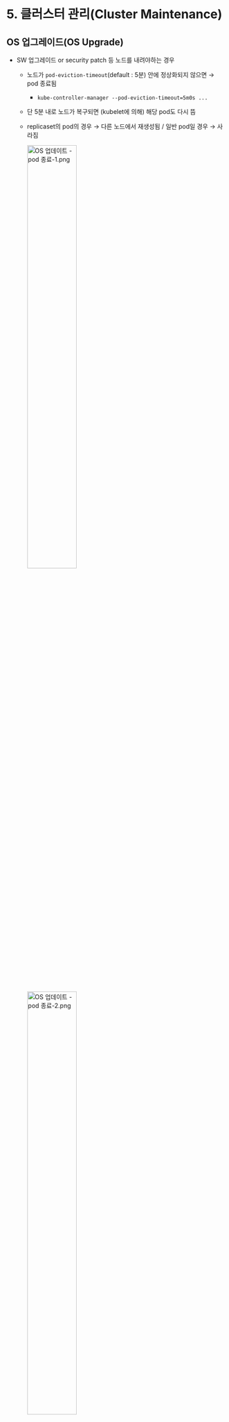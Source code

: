 # 5. 클러스터 관리(Cluster Maintenance)

## OS 업그레이드(OS Upgrade)

+ SW 업그레이드 or security patch 등 노드를 내려야하는 경우

  + 노드가 `pod-eviction-timeout`(default : 5분) 안에 정상화되지 않으면 → pod 종료됨

    + `kube-controller-manager --pod-eviction-timeout=5m0s ...`

  + 단 5분 내로 노드가 복구되면 (kubelet에 의해) 해당 pod도 다시 뜸

  + replicaset의 pod의 경우 → 다른 노드에서 재생성됨 / 일반 pod일 경우 → 사라짐

    <img src="https://user-images.githubusercontent.com/33214969/161427053-e12a3ea7-7f23-4c98-824b-6cb43d9bceff.png" alt="OS 업데이트 - pod 종료-1.png" width="50%;" />

    <img src="https://user-images.githubusercontent.com/33214969/161427054-d9d79e33-6813-41c9-9edc-6d6cd1a6ac4c.png" alt="OS 업데이트 - pod 종료-2.png" width="50%;" />

### Drain 명령어

```tex
▫️ 해당 노드는 스케줄링에서 제외(unschedulable) + 해당 노드에 떠있는 pod들을 종료하고 다른 노드에 띄움
```

+ 이때 이동되는 pod들은 replicaset에 의해 생성된 pod 뿐만 아니라 모든 pod들이 해당됨

+ 노드/pod를 내려야 하는 경우에 사용함

  <img src="https://user-images.githubusercontent.com/33214969/161427051-e831a101-acc6-4d01-b8cd-1d4fc2e556bd.png" alt="OS 업데이트 - drain.png" width="50%;" />

+ drain 후 노드의 상태 : Ready, SchedulingDisabled

+ drain vs cordon

  + drain : 해당 노드를 스케줄링에서 제외 + 해당 노드에 떠있는 pod들을 종료하고 다른 노드에 띄움
  + cordon : 해당 노드를 스케줄링에서 제외 + 현재 떠있는 pod에 영향 없음 → 이후에 새롭게 생성되는 pod들이 이 노드에 스케줄링되지 X

### Uncordon 명령어

```tex
▫️ 노드 복구
```

+ 노드 작업이 끝난 후 `uncordon` 명령어를 통해 해당 노드를 클러스터로 복귀시킴 → 단 pod들은 되돌아오지 않음

  <img src="https://user-images.githubusercontent.com/33214969/161427045-de550830-6658-428e-8d21-10c25db7d844.png" alt="OS 업데이트 - 노드 업데이트.png" width="30%;" />

+ 관련 명령어

  + drain : 

    ```
    kubectl drain [node명]
    ```

    + (옵션) local data 모두 삭제 : `--delete-local-data`
    + (옵션) demonset을 무시하고 모두 삭제 : `--ignore-daemonsets`

  + uncordon : `kubectl uncordon [node명]`

<br/>

## 쿠버네티스 버전(Kubernetes Versions)

```tex
▫️ v[MACJOR].[MINOR].[PATCH]
```

<img src="https://user-images.githubusercontent.com/33214969/161427268-f49e83ea-d28a-4cec-9791-7bd91a404fec.png" alt="쿠버네티스 버전.png" width="30%;" />

+ ETCD, CoreDNS → 따로 독립된 버전으로 개발됨

+ 쿠버네티스의 모든 구성요소가 같은 버전일 필요 X

+ kube-apiserver는 control plane의 핵심 요소로, 다른 구성요소보다 버전이 항상 높아야 함

  + kube-apiserver > Controller-manager, kube-scheduler > kubelet, kube-proxy 순서

  + kubectl은 `x+1 ~ x-1`까지 가능함

    <img src="https://user-images.githubusercontent.com/33214969/161427291-6ba16152-5fdf-404c-9625-d989b17cc089.png" alt="쿠버네티스 버전4.png" width="30%;" />

+ 쿠버네티스는 새 버전이 릴리즈 되었을 때, 두 버전 이전 까지만 지원됨 → 이에 맞춰 업그레이드 필요함

  + ex) new version : v1.13 → v1.12, v1.11까지 지원됨
  + 업그레이드 시, minor 버전을 하나씩 올리는 것을 추천함

+ 배포 버전

  + alpha : 추가되는 기능들을 disable한 현태로 배포
  + beta : 추가 기능들을 enable한 형태로 배포
  + release : 안정화된 버전을 배포

<br/>

## 클러스터 업그레이드(Cluster Upgrade)

+ Master Node > Worker Node 업그레이드 순서로 진행

### Master Node 업그레이드

+ 마스터 노드가 업그레이드 되는 동안 → apiserver, scheduler, controller manager 등 control plane 구성 요소들이 다운됨
+ 단, worker node or pod(애플리케이션)에 영향 X

### Worker Node 업그레이드

+ Worker node 업그레이드 방법 3가지

  1. 한 번에 모두 업그레이드
     + 애플리케이션 접근 불가
  2. 하나씩 업그레이드
     + 노드 1개씩 업그레이드할 노드의 pod들을 옮김 + 업그레이드 후 다시 옮김
     + downtime X
  3. 새 노드 추가 + 원래 노드를 evict
     + 클라우드 환경에서 편리하게 가능함

+ 관련 명령어

  + 업그레이드 시, 관련 정보 : `kubeadm upgrade plan`

  1. kubeadm 버전 업그레이드 : `apt update` + `apt install -y kubeadm=1.18.0-00` / `api-get upgrade -y kubeadm=1.18.0-00`
  2. 클러스터(컴포넌트) 업그레이드 : `kubeadm upgrade apply v1.18.0`
  3. 노드 버전 체크 : `kubectl get nodes`

  → 여기까지 진행 시, 클러스터의 버전이 변경되지 X → apiserver 버전이 아닌 apiserver에 등록된 kubelet의 버전을 업그레이드 했기 때문

  4. Master Node의 kubelet 업그레이드 : `apt install kubelet=1.18.0-00` / `api-get upgrade -y kubelet=1.18.0-00` + `systemctl restart kubelet`
  5. Worker Node 업그레이드
     1. Worker Node 하나씩 접속 : `ssh [node명]`
     2. 노드 이동 : `kubectl drain [node명] (--ignore-daemonsets)`
     3. 노드를 unschedulable 상태로 변경 : `kubectl cordon [node명]`
     4. kubeadm 업그레이드 : `apt update` +  `apt install -y kubeadm=1.18.0-00` / `api-get upgrade -y kubeadm=1.18.0-00` + `kubeadm upgrade node`
     5. kubelet 업그레이드 : `apt install kubelet=1.18.0-00` / `api-get upgrade -y kubelet=1.18.0-00`
     6. 새로운 버전 설정 : `kubeadm upgrade node config --kubelet-version v1.18.0`
     7. kubelet 재시작 : `systemctl restart kubelet`
     8. 노드 uncordeon : `kubectl uncordon [node명]`

  * Worker Node 업그레이드(요약)
    1. `ssh [node명]`
    2. `apt update`
    3. `apt install kubeadm=1.18.0-00`
    4. `kubeadm upgrade node`
    5. `apt install kubelet=1.18.0-00`
    6. `systemctl restart kubelet`
    7. `exit` or `CTL+d`

<br/><br/>